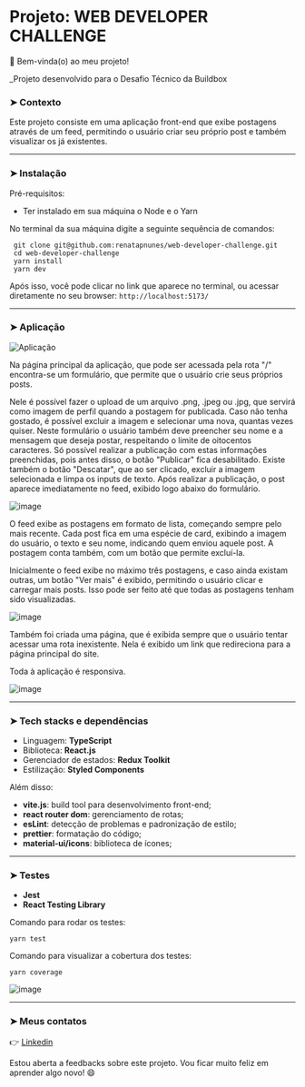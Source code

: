 # Projeto: WEB DEVELOPER CHALLENGE
👋 Bem-vinda(o) ao meu projeto! 

_Projeto desenvolvido para o Desafio Técnico da Buildbox

### ➤ Contexto
Este projeto consiste em uma aplicação front-end que exibe postagens através de um feed,
permitindo o usuário criar seu próprio post e também visualizar os já existentes.

---
### ➤ Instalação
Pré-requisitos:

 - Ter instalado em sua máquina o Node e o Yarn
 
 No terminal da sua máquina digite a seguinte sequência de comandos:

     git clone git@github.com:renatapnunes/web-developer-challenge.git
     cd web-developer-challenge
     yarn install
     yarn dev
Após isso, você pode clicar no link que aparece no terminal, ou acessar diretamente no seu browser:
`http://localhost:5173/`

---
### ➤ Aplicação

![Aplicação](https://github.com/renatapnunes/web-developer-challenge/blob/main/public/aplicacao.gif)

Na página principal da aplicação, que pode ser acessada pela rota "/" encontra-se um formulário, que permite que o usuário crie seus próprios posts.

Nele é possível fazer o upload de um arquivo .png, .jpeg ou .jpg, que servirá como imagem de perfil quando a postagem for publicada. Caso não tenha gostado, é possível excluir a imagem e selecionar uma nova, quantas vezes quiser.
Neste formulário o usuário também deve preencher seu nome e a mensagem que deseja postar, respeitando o limite de oitocentos caracteres. Só possível realizar a publicação com estas informações preenchidas, pois antes disso, o botão "Publicar" fica desabilitado.
Existe também o botão "Descatar", que ao ser clicado, excluir a imagem selecionada e limpa os inputs de texto.
Após realizar a publicação, o post aparece imediatamente no feed, exibido logo abaixo do formulário.

![image](https://github.com/renatapnunes/web-developer-challenge/assets/82226758/8e05fa7e-42d6-4b5a-b282-d0c8bb260cd8)


O feed exibe as postagens em formato de lista, começando sempre pelo mais recente. Cada post fica em uma espécie de card, exibindo a imagem do usuário, o texto e seu nome, indicando quem enviou aquele post.
A postagem conta também, com um botão que permite excluí-la.

Inicialmente o feed exibe no máximo três postagens, e caso ainda existam outras, um botão "Ver mais" é exibido, permitindo o usuário clicar e carregar mais posts. Isso pode ser feito até que todas as postagens tenham sido visualizadas.

![image](https://github.com/renatapnunes/web-developer-challenge/assets/82226758/512fea23-1e54-4372-9b2e-021f86a8b3b0)


Também foi criada uma página, que é exibida sempre que o usuário tentar acessar uma rota inexistente. Nela é exibido um link que redireciona para a página principal do site.

Toda à aplicação é responsiva.

![image](https://github.com/renatapnunes/web-developer-challenge/assets/82226758/2aabd2ee-6846-4e3a-9481-0f4da3144134)


---
### ➤ Tech stacks e dependências
- Linguagem: **TypeScript**
- Biblioteca: **React.js**
- Gerenciador de estados: **Redux Toolkit**
- Estilização: **Styled Components**

Além disso:

- **vite.js**: build tool para desenvolvimento front-end;
- **react router dom**: gerenciamento de rotas;
-   **esLint**: detecção de problemas e padronização de estilo;
- **prettier**: formatação do código;
- **material-ui/icons**: biblioteca de ícones;

---
### ➤ Testes
- **Jest**
- **React Testing Library**


Comando para rodar os testes:

    yarn test

Comando para visualizar a cobertura dos testes:

    yarn coverage

![image](https://github.com/renatapnunes/web-developer-challenge/assets/82226758/44053470-ce4a-416f-9649-24a378d74312)


---
### ➤ Meus contatos
👉 [Linkedin](https://www.linkedin.com/in/renata-p-nunes/)

Estou aberta a feedbacks sobre este projeto.
Vou ficar muito feliz em aprender algo novo! 😄
